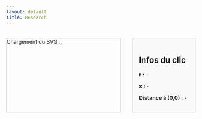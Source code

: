 ```yaml
---
layout: default
title: Research
---
```


<style>
  #svg-wrapper {
    border: 1px solid #ccc;
    display: inline-block;
    width: 60%;
    max-width: 60%;
  }

  #svg-wrapper svg {
    display: block;
    width: 100%;
    height: auto;
  }

  #info-panel {
    flex: 1;
    background: #f9f9f9;
    padding: 1rem;
    margin-left: 1rem;
    border: 1px solid #ddd;
  }

  .dot {
    fill: red;
    stroke: black;
    stroke-width: 1px;
  }

  .container {
    display: flex;
    flex-direction: row;
    gap: 1rem;
    margin-top: 2rem;
  }
</style>

<div class="container">
  <div id="svg-wrapper">
    <!-- SVG sera injecté ici -->
    Chargement du SVG...
  </div>

  <div id="info-panel">
    <h2>Infos du clic</h2>
    <p><strong>r :</strong> <span id="x-val">-</span></p>
    <p><strong>x :</strong> <span id="y-val">-</span></p>
    <p><strong>Distance à (0,0) :</strong> <span id="distance">-</span></p>
    <!-- Zone détectée s'affichera ici -->
  </div>
</div>

<script>
  fetch('/assets/img/chart_EF.svg')
  .then(response => response.text())
  .then(svgText => {
    const wrapper = document.getElementById('svg-wrapper');
    wrapper.innerHTML = svgText;

    const svg = wrapper.querySelector('svg');
    svg.setAttribute('id', 'mysvg');

    // Fonctions de paramétrisation
    function r_theta(theta) {
      return (1 / Math.PI) * Math.pow(Math.sin(theta), 2);
    }

    function x_theta(theta) {
      return (1 / Math.PI) * (theta - Math.sin(theta) * Math.cos(theta));
    }

    // Recherche numérique de theta* tel que x_theta(theta*) ≈ x (Y ici)
    function findTheta(x) {
      let low = 0;
      let high = Math.PI;
      let mid;
      const tolerance = 1e-6;
      let iter = 0;
      const maxIter = 100;

      while ((high - low) > tolerance && iter < maxIter) {
        mid = (low + high) / 2;
        const val = x_theta(mid);
        if (val > x) {
          high = mid;
        } else {
          low = mid;
        }
        iter++;
      }
      return (low + high) / 2;
    }

    svg.addEventListener('click', function(evt) {
      // Supprimer le point rouge existant (pour le déplacer)
      const existingDot = svg.querySelector('.dot');
      if (existingDot) {
        svg.removeChild(existingDot);
      }

      const pt = svg.createSVGPoint();
      pt.x = evt.clientX;
      pt.y = evt.clientY;

      const svgPoint = pt.matrixTransform(svg.getScreenCTM().inverse());
      const x = svgPoint.x;
      const y = svgPoint.y;

      // Créer un point rouge
      const dot = document.createElementNS("http://www.w3.org/2000/svg", "circle");
      dot.setAttribute("cx", x);
      dot.setAttribute("cy", y);
      dot.setAttribute("r", 5);
      dot.setAttribute("class", "dot");
      svg.appendChild(dot);

      // Transformation linéaire des coordonnées (ajuste si besoin)
      const X = 0.000531 * x - 0.1078;      // r
      const Y = -0.001022 * y + 1.0918;    // x

      // Mise à jour des infos transformées
      document.getElementById('x-val').textContent = X.toFixed(4);
      document.getElementById('y-val').textContent = Y.toFixed(4);
      document.getElementById('distance').textContent = Math.sqrt(X*X + Y*Y).toFixed(4);

      // Vérification des bornes pour zone valide
      if (X < 0 || X > 2/Math.PI || Y < 0 || Y > 1) {
        setZone('Hors zone');
        return;
      }

      // Trouver theta* pour le x (Y ici)
      const thetaStar = findTheta(Y);
      const rCurve = r_theta(thetaStar);

      // console pour debug si besoin
      console.log(`X: ${X.toFixed(4)}, Y: ${Y.toFixed(4)}, θ*: ${thetaStar.toFixed(6)}, r(θ*): ${rCurve.toFixed(6)}`);

      // Déterminer la zone
      if (X < rCurve) {
        setZone('Zone ZVS');
      } else {
        setZone('Zone ZCS');
      }

      // Fonction d'affichage de zone
      function setZone(text) {
        let zoneElem = document.getElementById('zone-val');
        if (!zoneElem) {
          zoneElem = document.createElement('p');
          zoneElem.id = 'zone-val';
          document.getElementById('info-panel').appendChild(zoneElem);
        }
        zoneElem.textContent = text;
      }
    });
  })
  .catch(error => {
    document.getElementById('svg-wrapper').innerHTML = "Erreur de chargement du SVG.";
    console.error("Erreur lors du chargement du SVG :", error);
  });
</script>
